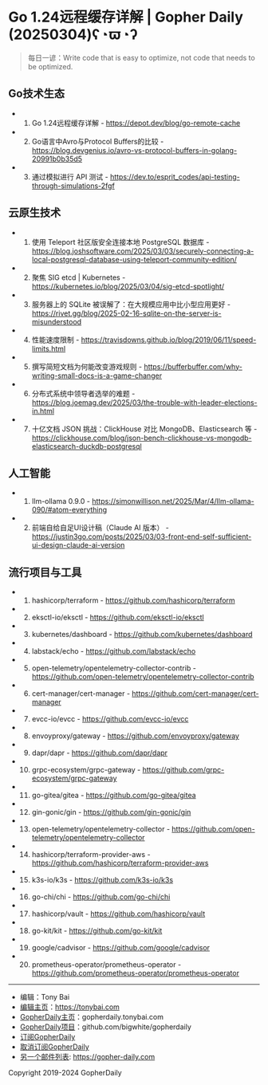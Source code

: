 # Go 1.24远程缓存详解 | Gopher Daily (20250304)ʕ◔ϖ◔ʔ

>每日一谚：Write code that is easy to optimize, not code that needs to be optimized.

## Go技术生态


- 1. Go 1.24远程缓存详解 - https://depot.dev/blog/go-remote-cache

- 2. Go语言中Avro与Protocol Buffers的比较 - https://blog.devgenius.io/avro-vs-protocol-buffers-in-golang-20991b0b35d5

- 3. 通过模拟进行 API 测试 - https://dev.to/esprit_codes/api-testing-through-simulations-2fgf


## 云原生技术


- 1. 使用 Teleport 社区版安全连接本地 PostgreSQL 数据库 - https://blog.joshsoftware.com/2025/03/03/securely-connecting-a-local-postgresql-database-using-teleport-community-edition/

- 2. 聚焦 SIG etcd | Kubernetes - https://kubernetes.io/blog/2025/03/04/sig-etcd-spotlight/

- 3. 服务器上的 SQLite 被误解了：在大规模应用中比小型应用更好 - https://rivet.gg/blog/2025-02-16-sqlite-on-the-server-is-misunderstood

- 4. 性能速度限制 - https://travisdowns.github.io/blog/2019/06/11/speed-limits.html

- 5. 撰写简短文档为何能改变游戏规则 - https://bufferbuffer.com/why-writing-small-docs-is-a-game-changer

- 6. 分布式系统中领导者选举的难题 - https://blog.joemag.dev/2025/03/the-trouble-with-leader-elections-in.html

- 7. 十亿文档 JSON 挑战：ClickHouse 对比 MongoDB、Elasticsearch 等 - https://clickhouse.com/blog/json-bench-clickhouse-vs-mongodb-elasticsearch-duckdb-postgresql


## 人工智能


- 1. llm-ollama 0.9.0 - https://simonwillison.net/2025/Mar/4/llm-ollama-090/#atom-everything

- 2. 前端自给自足UI设计稿（Claude AI 版本） - https://justin3go.com/posts/2025/03/03-front-end-self-sufficient-ui-design-claude-ai-version


## 流行项目与工具


- 1. hashicorp/terraform - https://github.com/hashicorp/terraform

- 2. eksctl-io/eksctl - https://github.com/eksctl-io/eksctl

- 3. kubernetes/dashboard - https://github.com/kubernetes/dashboard

- 4. labstack/echo - https://github.com/labstack/echo

- 5. open-telemetry/opentelemetry-collector-contrib - https://github.com/open-telemetry/opentelemetry-collector-contrib

- 6. cert-manager/cert-manager - https://github.com/cert-manager/cert-manager

- 7. evcc-io/evcc - https://github.com/evcc-io/evcc

- 8. envoyproxy/gateway - https://github.com/envoyproxy/gateway

- 9. dapr/dapr - https://github.com/dapr/dapr

- 10. grpc-ecosystem/grpc-gateway - https://github.com/grpc-ecosystem/grpc-gateway

- 11. go-gitea/gitea - https://github.com/go-gitea/gitea

- 12. gin-gonic/gin - https://github.com/gin-gonic/gin

- 13. open-telemetry/opentelemetry-collector - https://github.com/open-telemetry/opentelemetry-collector

- 14. hashicorp/terraform-provider-aws - https://github.com/hashicorp/terraform-provider-aws

- 15. k3s-io/k3s - https://github.com/k3s-io/k3s

- 16. go-chi/chi - https://github.com/go-chi/chi

- 17. hashicorp/vault - https://github.com/hashicorp/vault

- 18. go-kit/kit - https://github.com/go-kit/kit

- 19. google/cadvisor - https://github.com/google/cadvisor

- 20. prometheus-operator/prometheus-operator - https://github.com/prometheus-operator/prometheus-operator


----

- 编辑：Tony Bai
- [编辑主页](https://tonybai.com)：https://tonybai.com
- [GopherDaily主页](https://gopherdaily.tonybai.com)：gopherdaily.tonybai.com
- [GopherDaily项目](https://github.com/bigwhite/gopherdaily)：github.com/bigwhite/gopherdaily
- [订阅GopherDaily](https://gopherdaily.tonybai.com/subscribe)
- [取消订阅GopherDaily](https://gopherdaily.tonybai.com/unsubscribe)
- [另一个邮件列表](https://gopher-daily.com): https://gopher-daily.com

Copyright 2019-2024 GopherDaily
